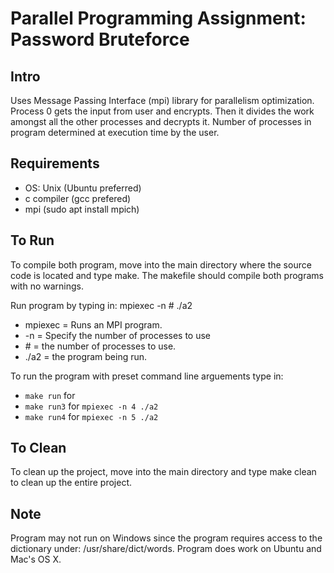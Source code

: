 <h1>Parallel Programming Assignment: Password Bruteforce</h1>
<h2>Intro</h2>
<div>
	<p>Uses Message Passing Interface (mpi) library for parallelism optimization. Process 0 gets the input from user and encrypts. Then it divides the work amongst all the other processes and decrypts it. Number of processes in program determined at execution time by the user.</p>
</div>
<h2>Requirements</h2>
<div>
	<ul>
		<li>OS: Unix (Ubuntu preferred)</li>
		<li>c compiler (gcc prefered)</li>
		<li>mpi (sudo apt install mpich)</li>
	</ul>
</div>
<h2>To Run</h2>
<div>
	<p>To compile both program, move into the main directory where the source code is located and type make. The makefile should compile both programs with no warnings. </p>
	<p>Run program by typing in: mpiexec -n # ./a2</p>
	<ul>
		<li>mpiexec = Runs an MPI program.</li>
		<li>-n = Specify the number of processes to use</li>
		<li># = the number of processes to use.</li>
		<li>./a2 = the program being run.</li>
	</ul>
	<p>To run the program with preset command line arguements type in:</p>
	<ul>
		<li><code>make run</code> for <code></code></li>
		<li><code>make run3</code> for <code>mpiexec -n 4 ./a2</code></li>
		<li><code>make run4</code> for <code>mpiexec -n 5 ./a2</code>
	</ul>
</div>
<h2>To Clean</h2>
<div>
	<p>To clean up the project, move into the main directory and type make clean to clean up the entire project.</p>
</div>
<h2>Note</h2>
<div>
	<p>Program may not run on Windows since the program requires access to the dictionary under: /usr/share/dict/words. Program does work on Ubuntu and Mac's OS X.</p>
</div>

